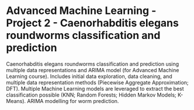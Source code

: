 # Advanced Machine Learning - Project 2 - Caenorhabditis elegans roundworms classification and prediction

Caenorhabditis elegans roundworms classification and prediction using multiple data representations and ARIMA model (for Advanced Machine Learning course).
Includes initial data exploration, data cleaning, and multiple data representation methods (Piecewise Aggregate Approximation; DFT).
Multiple Machine Learning models are leveraged to extract the best classification possible (KNN; Random Forests; Hidden Markov Models; K-Means).
ARIMA modelling for worm prediction.
